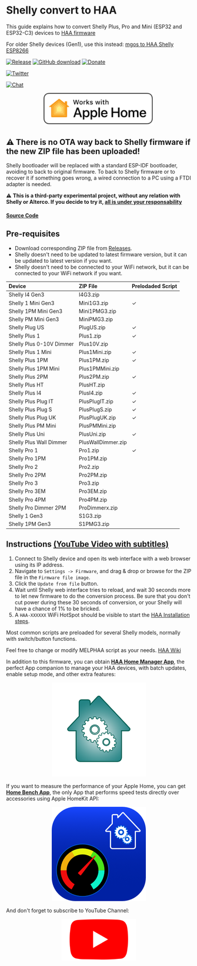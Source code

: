 # Shelly convert to HAA

This guide explains how to convert Shelly Plus, Pro and Mini (ESP32 and ESP32-C3) devices to [HAA firmware](https://github.com/RavenSystem/esp-homekit-devices/wiki)

For older Shelly devices (Gen1), use this instead: [mgos to HAA Shelly ESP8266](https://github.com/RavenSystem/mgostoHAA)

[![Release](https://img.shields.io/github/v/tag/RavenSystem/mgos32toHAA?color=red&label=release)](https://github.com/RavenSystem/mgos32toHAA/releases/latest)
[![GitHub download](https://img.shields.io/github/downloads/RavenSystem/mgos32toHAA/total.svg)](https://github.com/RavenSystem/mgos32toHAA/releases/latest)
[![Donate](https://img.shields.io/badge/donate-PayPal-blue.svg)](https://paypal.me/ravensystem)

[![Twitter](https://img.shields.io/twitter/follow/RavenSystem.svg?style=social)](https://twitter.com/RavenSystem)

[![Chat](https://img.shields.io/discord/594630635696553994?style=social)](https://discord.com/servers/esp-homekit-devices-594630635696553994)

<p align="center"><img width="300" src="https://raw.githubusercontent.com/RavenSystem/ravensystem-media/master/works-with-apple-home.svg"></p>

## :warning: **There is no OTA way back to Shelly firmware if the new ZIP file has been uploaded!**
Shelly bootloader will be replaced with a standard ESP-IDF bootloader, avoiding to back to original firmware. To back to Shelly firmware or to recover it if something goes wrong, a wired connection to a PC using a FTDI adapter is needed.

:warning: **This is a third-party experimental project, without any relation with Shelly or Alterco. If you decide to try it, [all is under your responsability](https://github.com/RavenSystem/mgos32toHAA/blob/main/LICENSE)**

#### [Source Code](https://github.com/RavenSystem/esp-homekit-devices/tree/master/HAA/HAA_mgos32_Installer)

## Pre-requisites
- Download corresponding ZIP file from [Releases](https://github.com/RavenSystem/mgos32toHAA/releases/latest).
- Shelly doesn't need to be updated to latest firmware version, but it can be updated to latest version if you want.
- Shelly doesn't need to be connected to your WiFi network, but it can be connected to your WiFi network if you want.

| Device                   | ZIP File           | Prelodaded Script
|:-------------------------|:-------------------|:-----------------
| Shelly I4 Gen3           | I4G3.zip           |
| Shelly 1 Mini Gen3       | Mini1G3.zip        | ✓
| Shelly 1PM Mini Gen3     | Mini1PMG3.zip      |
| Shelly PM Mini Gen3      | MiniPMG3.zip       |
| Shelly Plug US           | PlugUS.zip         | ✓
| Shelly Plus 1            | Plus1.zip          | ✓
| Shelly Plus 0-10V Dimmer | Plus10V.zip        |
| Shelly Plus 1 Mini       | Plus1Mini.zip      | ✓
| Shelly Plus 1PM          | Plus1PM.zip        | ✓
| Shelly Plus 1PM Mini     | Plus1PMMini.zip    |
| Shelly Plus 2PM          | Plus2PM.zip        | ✓
| Shelly Plus HT           | PlusHT.zip         |
| Shelly Plus I4           | PlusI4.zip         | ✓
| Shelly Plus Plug IT      | PlusPlugIT.zip     | ✓
| Shelly Plus Plug S       | PlusPlugS.zip      | ✓
| Shelly Plus Plug UK      | PlusPlugUK.zip     | ✓
| Shelly Plus PM Mini      | PlusPMMini.zip     |
| Shelly Plus Uni          | PlusUni.zip        | ✓
| Shelly Plus Wall Dimmer  | PlusWallDimmer.zip |
| Shelly Pro 1             | Pro1.zip           | ✓
| Shelly Pro 1PM           | Pro1PM.zip         |
| Shelly Pro 2             | Pro2.zip           |
| Shelly Pro 2PM           | Pro2PM.zip         |
| Shelly Pro 3             | Pro3.zip           |
| Shelly Pro 3EM           | Pro3EM.zip         |
| Shelly Pro 4PM           | Pro4PM.zip         |
| Shelly Pro Dimmer 2PM    | ProDimmerx.zip     |
| Shelly 1 Gen3            | S1G3.zip           |
| Shelly 1PM Gen3          | S1PMG3.zip         |

## Instructions [(YouTube Video with subtitles)](https://www.youtube.com/watch?v=06YHkRkwJE4)
1. Connect to Shelly device and open its web interface with a web browser using its IP address.
2. Navigate to `Settings -> Firmware`, and drag & drop or browse for the ZIP file in the `Firmware file image`.
3. Click the `Update from file` button.
4. Wait until Shelly web interface tries to reload, and wait 30 seconds more to let new firmware to do the conversion process. Be sure that you don't cut power during these 30 seconds of conversion, or your Shelly will have a chance of 1% to be bricked.
5. A `HAA-XXXXXX` WiFi HotSpot should be visible to start the [HAA Installation steps](https://github.com/RavenSystem/esp-homekit-devices/wiki/installation#installing-haa).

Most common scripts are preloaded for several Shelly models, normally with switch/button functions.

Feel free to change or modify MELPHAA script as your needs. [HAA Wiki](https://github.com/RavenSystem/esp-homekit-devices/wiki)

In addition to this firmware, you can obtain [**HAA Home Manager App**](https://github.com/RavenSystem/esp-homekit-devices/wiki/haa-home-manager), the perfect App companion
to manage your HAA devices, with batch updates, enable setup mode, and other extra features: 

<p align="center"><a href="https://apps.apple.com/app/id1556105121"><img src="https://raw.githubusercontent.com/RavenSystem/ravensystem-media/master/haamanager_app.png"></a></p>

If you want to measure the performance of your Apple Home, you can get [**Home Bench App**](https://github.com/RavenSystem/esp-homekit-devices/wiki/home-bench), the only App that performs speed tests directly over accessories using Apple HomeKit API: 

<p align="center"><a href="https://apps.apple.com/app/id6473729247"><img src="https://raw.githubusercontent.com/RavenSystem/ravensystem-media/master/homebench_app.png"></a></p>

And don't forget to subscribe to YouTube Channel:

<p align="center"><a href="https://www.youtube.com/channel/UCRumJzAoAnQ7dUpSnSUuuJw"><img width="40%" src="https://raw.githubusercontent.com/RavenSystem/ravensystem-media/master/YouTube_logo.png"></a></p>

